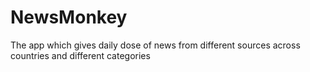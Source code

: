# NewsMonkey
The app which gives daily dose of news from different sources across countries and different categories
